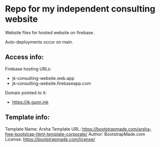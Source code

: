 # Repo for my independent consulting website

Website files for hosted website on firebase.

Auto-deployments occur on main.

## Access info:

Firebase hosting URLs:

- jk-consulting-website.web.app
- jk-consulting-website.firebaseapp.com

Domain pointed to it:

- https://jk.gunn.ink

## Template info:

Template Name: Arsha
Template URL: https://bootstrapmade.com/arsha-free-bootstrap-html-template-corporate/
Author: BootstrapMade.com
License: https://bootstrapmade.com/license/
